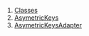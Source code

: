 1.  [Classes](models_asymetric_keys_asymetric_keys/#classes)
2.  [AsymetricKeys](models_asymetric_keys_asymetric_keys/AsymetricKeys-class.html)
3.  [AsymetricKeysAdapter](models_asymetric_keys_asymetric_keys/AsymetricKeysAdapter-class.html)
